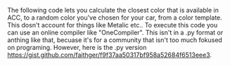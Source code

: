 The following code lets you calculate the closest color that is available in ACC, to a random color you've chosen for your car, from a color template. 
This dosn't account for things like Metalic etc.. To execute this code you can use an online compiler like "OneCompiler". 
This isn't in a .py format or anthing like that, becuase it's for a community that isn't too much fokused on programing.
However, here is the .py version https://gist.github.com/faithger/f9f37aa50317bf958a52684f6513eee3.

